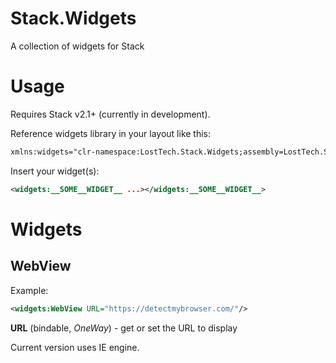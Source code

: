 # Stack.Widgets
A collection of widgets for Stack

# Usage
Requires Stack v2.1+ (currently in development).

Reference widgets library in your layout like this:
```xml
xmlns:widgets="clr-namespace:LostTech.Stack.Widgets;assembly=LostTech.Stack.Widgets"
```

Insert your widget(s):
```xml
<widgets:__SOME__WIDGET__ ...></widgets:__SOME__WIDGET__>
```

# Widgets
## WebView
Example:
```xml
<widgets:WebView URL="https://detectmybrowser.com/"/>
```

**URL** (bindable, *OneWay*) - get or set the URL to display

Current version uses IE engine.
